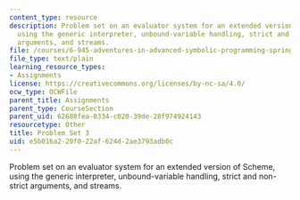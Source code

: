 ```yaml
---
content_type: resource
description: Problem set on an evaluator system for an extended version of Scheme,
  using the generic interpreter, unbound-variable handling, strict and non-strict
  arguments, and streams.
file: /courses/6-945-adventures-in-advanced-symbolic-programming-spring-2009/e5b016a220f022af624d2ae3793adb0c_assn03.txt
file_type: text/plain
learning_resource_types:
- Assignments
license: https://creativecommons.org/licenses/by-nc-sa/4.0/
ocw_type: OCWFile
parent_title: Assignments
parent_type: CourseSection
parent_uid: 62688fea-0334-c020-39de-28f974924143
resourcetype: Other
title: Problem Set 3
uid: e5b016a2-20f0-22af-624d-2ae3793adb0c
---
```

Problem set on an evaluator system for an extended version of Scheme, using the generic interpreter, unbound-variable handling, strict and non-strict arguments, and streams.